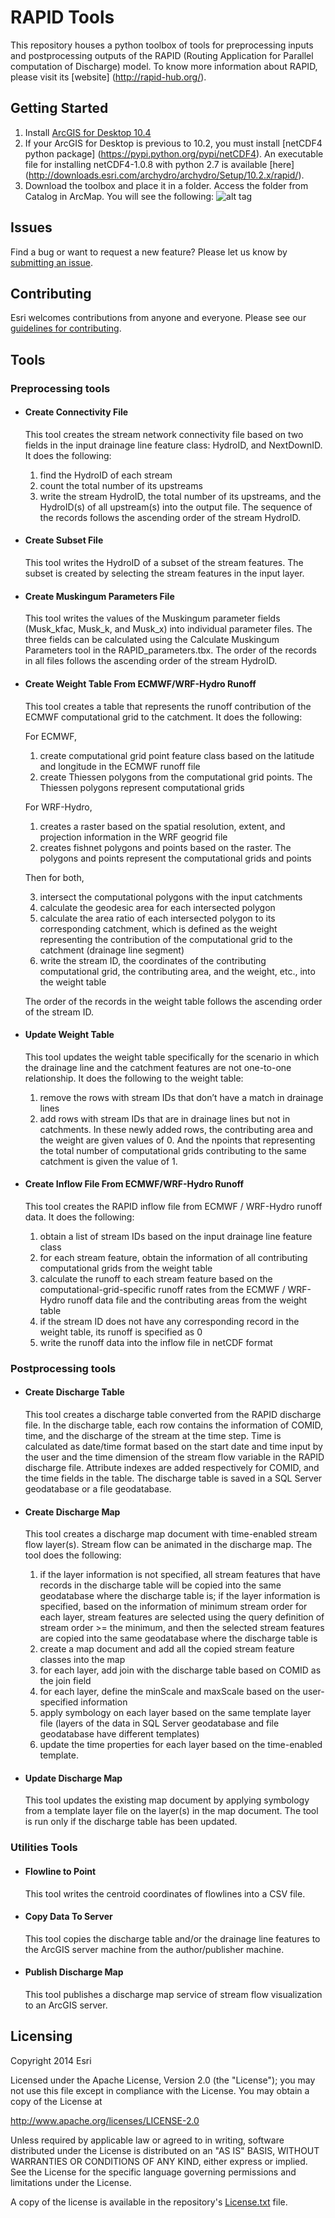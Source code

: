 # RAPID Tools

This repository houses a python toolbox of tools for preprocessing inputs and postprocessing outputs of the RAPID (Routing Application for Parallel computation of Discharge) model. To know more information about RAPID, please visit its [website] (http://rapid-hub.org/).

## Getting Started

1. Install [ArcGIS for Desktop 10.4](http://desktop.arcgis.com/en/arcmap/) 
2. If your ArcGIS for Desktop is previous to 10.2, you must install [netCDF4 python package] (https://pypi.python.org/pypi/netCDF4). An executable file for installing netCDF4-1.0.8 with python 2.7 is available [here] (http://downloads.esri.com/archydro/archydro/Setup/10.2.x/rapid/).
3. Download the toolbox and place it in a folder. Access the folder from Catalog in ArcMap. You will see the following:
![alt tag](/toolbox_screenshot.png)

## Issues

Find a bug or want to request a new feature?  Please let us know by [submitting an issue](https://github.com/ArcGIS/RAPID_Tools/issues).

## Contributing

Esri welcomes contributions from anyone and everyone. Please see our [guidelines for contributing](https://github.com/esri/contributing).

## Tools

### Preprocessing tools

* #### Create Connectivity File
  This tool creates the stream network connectivity file based on two fields in the input drainage line feature class: HydroID, and     NextDownID. It does the following:

  1. find the HydroID of each stream
  2. count the total number of its upstreams
  3. write the stream HydroID, the total number of its upstreams, and the HydroID(s) of all upstream(s) into the output file. The    sequence of the records follows the ascending order of the stream HydroID.

* #### Create Subset File

  This tool writes the HydroID of a subset of the stream features. The subset is created by selecting the stream features in the input   layer.

* #### Create Muskingum Parameters File

  This tool writes the values of the Muskingum parameter fields (Musk_kfac, Musk_k, and Musk_x) into individual parameter files. The    three fields can be calculated using the Calculate Muskingum Parameters tool in the RAPID_parameters.tbx. The order of the records    in all files follows the ascending order of the stream HydroID.

* #### Create Weight Table From ECMWF/WRF-Hydro Runoff

  This tool creates a table that represents the runoff contribution of the ECMWF computational grid to the catchment. It does the     following:

  For ECMWF,

  1. create computational grid point feature class based on the latitude and longitude in the ECMWF runoff file
  2. create Thiessen polygons from the computational grid points. The Thiessen polygons represent computational grids

  For WRF-Hydro,

  1. creates a raster based on the spatial resolution, extent, and projection information in the WRF geogrid file
  2. creates fishnet polygons and points based on the raster. The polygons and points represent the computational grids and points

  Then for both,

  3. intersect the computational polygons with the input catchments
  4. calculate the geodesic area for each intersected polygon
  5. calculate the area ratio of each intersected polygon to its corresponding catchment, which is defined as the weight representing   the contribution of the computational grid to the catchment (drainage line segment)
  6. write the stream ID, the coordinates of the contributing computational grid, the contributing area, and the weight, etc., into   the weight table

  The order of the records in the weight table follows the ascending order of the stream ID.

* #### Update Weight Table

  This tool updates the weight table specifically for the scenario in which the drainage line and the catchment features are not    one-to-one relationship. It does the following to the weight table:
  
  1. remove the rows with stream IDs that don’t have a match in drainage lines
  2. add rows with stream IDs that are in drainage lines but not in catchments. In these newly added rows, the contributing area and  the weight are given values of 0. And the npoints that representing the total number of computational grids contributing to the same catchment is given the value of 1. 

* #### Create Inflow File From ECMWF/WRF-Hydro Runoff

  This tool creates the RAPID inflow file from ECMWF / WRF-Hydro runoff data. It does the following:
  
  1. obtain a list of stream IDs based on the input drainage line feature class
  2. for each stream feature, obtain the information of all contributing computational grids from the weight table
  3. calculate the runoff to each stream feature based on the computational-grid-specific runoff rates from the ECMWF / WRF-Hydro runoff data file and the contributing areas from the weight table
  4. if the stream ID does not have any corresponding record in the weight table, its runoff is specified as 0
  5. write the runoff data into the inflow file in netCDF format

### Postprocessing tools

* #### Create Discharge Table

  This tool creates a discharge table converted from the RAPID discharge file. In the discharge table, each row contains the   information of COMID, time, and the discharge of the stream at the time step. Time is calculated as date/time format based on the start date and time input by the user and the time dimension of the stream flow variable in the RAPID discharge file. Attribute indexes are added respectively for COMID, and the time fields in the table. The discharge table is saved in a SQL Server geodatabase or a file geodatabase.

* #### Create Discharge Map

  This tool creates a discharge map document with time-enabled stream flow layer(s). Stream flow can be animated in the discharge map. The tool does the following:

  1. if the layer information is not specified, all stream features that have records in the discharge table will be copied into the  same geodatabase where the discharge table is; if the layer information is specified, based on the information of minimum stream order for each layer, stream features are selected using the query definition of stream order >= the minimum, and then the selected stream features are copied into the same geodatabase where the discharge table is
  2. create a map document and add all the copied stream feature classes into the map
  3. for each layer, add join with the discharge table based on COMID as the join field
  4. for each layer, define the minScale and maxScale based on the user-specified information
  5. apply symbology on each layer based on the same template layer file (layers of the data in SQL Server geodatabase and file geodatabase have different templates)
  6. update the time properties for each layer based on the time-enabled template.
 
* #### Update Discharge Map

  This tool updates the existing map document by applying symbology from a template layer file on the layer(s) in the map document. The tool is run only if the discharge table has been updated.

### Utilities Tools

* #### Flowline to Point

  This tool writes the centroid coordinates of flowlines into a CSV file.

* #### Copy Data To Server

  This tool copies the discharge table and/or the drainage line features to the ArcGIS server machine from the author/publisher machine.

* #### Publish Discharge Map

  This tool publishes a discharge map service of stream flow visualization to an ArcGIS server.

## Licensing
Copyright 2014 Esri

Licensed under the Apache License, Version 2.0 (the "License");
you may not use this file except in compliance with the License.
You may obtain a copy of the License at

   http://www.apache.org/licenses/LICENSE-2.0

Unless required by applicable law or agreed to in writing, software
distributed under the License is distributed on an "AS IS" BASIS,
WITHOUT WARRANTIES OR CONDITIONS OF ANY KIND, either express or implied.
See the License for the specific language governing permissions and
limitations under the License.

A copy of the license is available in the repository's [License.txt](/LICENSE) file.
